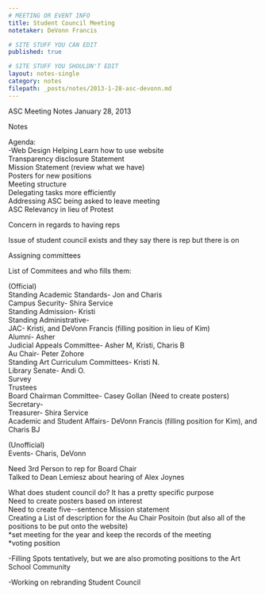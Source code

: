 ```yaml
---
# MEETING OR EVENT INFO
title: Student Council Meeting
notetaker: DeVonn Francis

# SITE STUFF YOU CAN EDIT
published: true

# SITE STUFF YOU SHOULDN'T EDIT
layout: notes-single
category: notes
filepath: _posts/notes/2013-1-28-asc-devonn.md
---
```


ASC Meeting Notes January 28, 2013

Notes

Agenda:  
-Web Design 
Helping Learn how to use website  
Transparency disclosure Statement  
Mission Statement (review what we have)  
Posters for new positions  
Meeting structure  
Delegating tasks more efficiently   
Addressing ASC being asked to leave meeting  
ASC Relevancy in lieu of Protest   
  
Concern in regards to having reps   

Issue of student council exists and they say there is rep but there is on  

Assigning committees  

List of Commitees and who fills them:  

(Official)  
Standing Academic Standards- Jon and Charis  
Campus Security- Shira Service   
Standing Admission- Kristi  
Standing Administrative-  
JAC- Kristi, and DeVonn Francis (filling position in lieu of Kim)  
Alumni- Asher  
Judicial Appeals Committee- Asher M, Kristi, Charis B  
Au Chair- Peter Zohore  
Standing Art Curriculum Committees- Kristi N.  
Library Senate- Andi O.  
Survey  
Trustees  
Board Chairman Committee- Casey Gollan (Need to create posters)  
Secretary-   
Treasurer- Shira Service  
Academic and Student Affairs- DeVonn Francis (filling position for Kim), and Charis BJ  

(Unofficial)  
Events- Charis, DeVonn  

 Need 3rd Person to rep for Board Chair  
Talked to Dean Lemiesz about hearing of Alex Joynes  

What does student council do? It has a pretty specific purpose   
Need to create posters based on interest  
Need to create five--sentence Mission statement    
Creating a List of description for the Au Chair Positoin (but also all of the positions to be put onto the website)   
*set meeting for the year and keep the records of the meeting   
*voting position   

-Filling Spots tentatively, but we are also promoting positions to the Art School Community  

-Working on rebranding Student Council